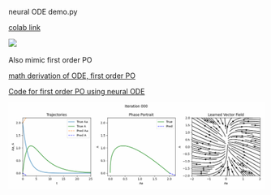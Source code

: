 neural ODE demo.py 

[colab link](https://colab.research.google.com/drive/1UKKPrahiNXUzEeUoK3NKfagqN494XHzt#scrollTo=Lv5jaRVP05Hn&uniqifier=2)

![](demo.gif)

Also mimic first order PO


[math derivation of ODE, first order PO](https://github.com/yingzibu/ODE/blob/main/note/first%20order%20PO%2C%20ODE.pdf)

[Code for first order PO using neural ODE](https://github.com/yingzibu/ODE/blob/main/code/neural_ODE_first_order_PO_with_M_approx.ipynb)

![](first_order_PO.gif)


